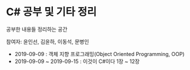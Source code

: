 # C# 공부 및 기타 정리
공부한 내용들 정리하는 공간

참여자: 윤인선, 김윤하, 이동석, 문병인  

- 2019-09-09		  : 객체 지향 프로그래밍(Object Oriented Programming, OOP)
- 2019-09-09 ~ 2019-09-15 : 이것이 C#이다 1장 ~ 12장

